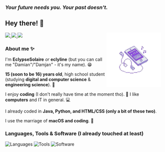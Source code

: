### *Your future needs you. Your past doesn't.*

## Hey there! 👋

<a href="https://eclypsesolaire.github.io/" target="_blank">
    <img src="https://img.shields.io/static/v1?message=Personal%20Website&logo=google-earth&label=&color=040404&logoColor=DBDBDB&labelColor=&style=for-the-badge">
</a>
<a href="https://discord.gg/" target="_blank">
    <img src="https://img.shields.io/static/v1?message=Discord&logo=discord&label=&color=7289da&logoColor=DBDBDB&labelColor=&style=for-the-badge">
</a>
<a href="https://instagram.com/eclyline" target="_blank">
    <img src="https://img.shields.io/static/v1?message=Instagram&logo=instagram&label=&color=C12584&logoColor=DBDBDB&labelColor=&style=for-the-badge">
</a>

<img src="profile/images/side/music-removebg.png" align=right width="35%">

### About me ✨
I'm **EclypseSolaire** *or* **eclyline** (but you can call me "Damian"/"Damjan" - it's my name). 😁

**15 (soon to be 16) years old**, high school student (studying **digital and computer science** & **engineering science**). 🔭

I enjoy **coding** (I don't really have time at the moment tho). 😬
I like **computers** and IT in general. 💻

I already coded in **Java, Python, and HTML/CSS (only a bit of these two)**.

I use the marriage of **macOS and coding**. 👯

<h3>Languages, Tools & Software (I already touched at least)</h3>

![Languages](https://skillicons.dev/icons?i=java,py,html,css,md,bash)
![Tools](https://skillicons.dev/icons?i=gradle,maven,github,git,linux)
![Software](https://skillicons.dev/icons?i=vscodium,idea,eclipse,discord,phpstorm,pycharm,sublime,unity,notion)

